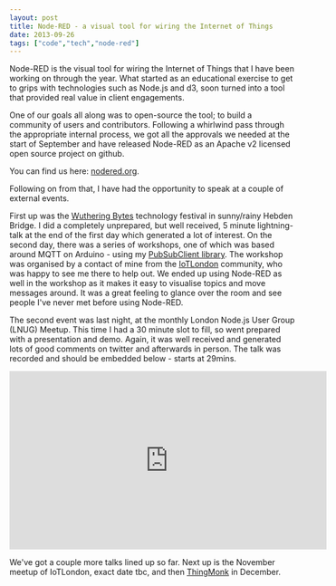 ```yaml
---
layout: post
title: Node-RED - a visual tool for wiring the Internet of Things
date: 2013-09-26
tags: ["code","tech","node-red"]
---
```


Node-RED is the visual tool for wiring the Internet of Things that I have been working on through the year. What started as an educational exercise to get to grips with technologies such as Node.js and d3, soon turned into a tool that provided real value in client engagements.

One of our goals all along was to open-source the tool; to build a community of users and contributors. Following a whirlwind pass through the appropriate internal process, we got all the approvals we needed at the start of September and have released Node-RED as an Apache v2 licensed open source project on github.

You can find us here: [nodered.org](http://nodered.org).

Following on from that, I have had the opportunity to speak at a couple of external events.

First up was the [Wuthering Bytes](http://wutheringbytes.com/) technology festival in sunny/rainy Hebden Bridge. I did a completely unprepared, but well received, 5 minute lightning-talk at the end of the first day which generated a lot of interest. On the second day, there was a series of workshops, one of which was based around MQTT on Arduino - using my [PubSubClient library](http://knolleary.net/arduino-client-for-mqtt/). The workshop was organised by a contact of mine from the [IoTLondon](http://www.meetup.com/iotlondon/) community, who was happy to see me there to help out. We ended up using Node-RED as well in the workshop as it makes it easy to visualise topics and move messages around. It was a great feeling to glance over the room and see people I've never met before using Node-RED.

The second event was last night, at the monthly London Node.js User Group (LNUG) Meetup. This time I had a 30 minute slot to fill, so went prepared with a presentation and demo. Again, it was well received and generated lots of good comments on twitter and afterwards in person. The talk was recorded and should be embedded below - starts at 29mins.

<iframe width="560" height="315" src="https://www.youtube.com/embed/CF7BGDj2_G8?start=1743" frameborder="0" allow="accelerometer; autoplay; encrypted-media; gyroscope; picture-in-picture" allowfullscreen></iframe>

We've got a couple more talks lined up so far. Next up is the November meetup of IoTLondon, exact date tbc, and then [ThingMonk](http://lanyrd.com/2013/thingmonk/) in December.
